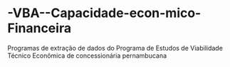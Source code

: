 # -VBA--Capacidade-econ-mico-Financeira
Programas de extração de dados do Programa de Estudos de Viabilidade Técnico Econômica de concessionária pernambucana
